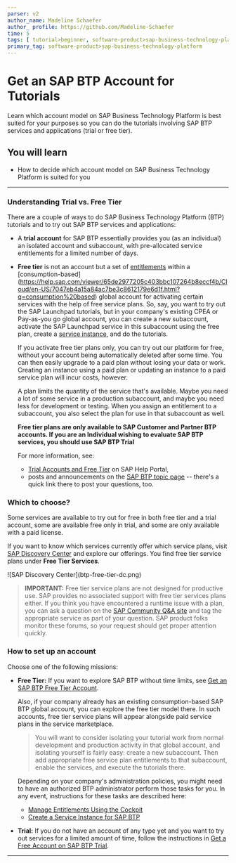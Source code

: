 ```yaml
---
parser: v2
author_name: Madeline Schaefer
author_ profile: https://github.com/Madeline-Schaefer
time: 5
tags: [ tutorial>beginner, software-product>sap-business-technology-platform, tutorial>free-tier]
primary_tag: software-product>sap-business-technology-platform
---
```


# Get an SAP BTP Account for Tutorials
<!-- description --> Learn which account model on SAP Business Technology Platform is best suited for your purposes so you can do the tutorials involving SAP BTP services and applications (trial or free tier).

## You will learn
  - How to decide which account model on SAP Business Technology Platform is suited for you

---

### Understanding Trial vs. Free Tier


There are a couple of ways to do SAP Business Technology Platform (BTP) tutorials and to try out SAP BTP services and applications:

- A **trial account** for SAP BTP essentially provides you (as an individual) an isolated account and subaccount, with pre-allocated service entitlements for a limited number of days.

- **Free tier** is not an account but a set of [entitlements](https://help.sap.com/viewer/65de2977205c403bbc107264b8eccf4b/Cloud/en-US/00aa2c23479d42568b18882b1ca90d79.html) within a [consumption-based] (https://help.sap.com/viewer/65de2977205c403bbc107264b8eccf4b/Cloud/en-US/7047eb4a15a84ac7be3c8612179e6d1f.html?q=consumption%20based) global account for activating certain services with the help of free service plans. So, say, you want to try out the SAP Launchpad tutorials, but in your company's existing  CPEA or Pay-as-you go global account, you can create a new subaccount, activate the SAP Launchpad service in this subaccount using the free plan, create a [service instance](https://help.sap.com/viewer/65de2977205c403bbc107264b8eccf4b/Cloud/en-US/d1d0fc8e78474494a59caad02259ec7e.html), and do the tutorials.

    If you activate free tier plans only, you can try out our platform for free, without your account being automatically deleted after some time. You can then easily upgrade to a paid plan without losing your data or work. Creating an instance using a paid plan or updating an instance to a paid service plan will incur costs, however.

    A plan limits the quantity of the service that's available.  Maybe you need a lot of some service in a production subaccount, and maybe you need less for development or testing.  When you assign an entitlement to a subaccount, you also select the plan for use in that subaccount as well.

    **Free tier plans are only available to SAP Customer and Partner BTP accounts.  If you are an Individual wishing to evaluate SAP BTP services, you should use SAP BTP Trial**

    For more information, see:

    - [Trial Accounts and Free Tier](https://help.sap.com/viewer/65de2977205c403bbc107264b8eccf4b/Cloud/en-US/046f127f2a614438b616ccfc575fdb16.html?q=free%20tier) on SAP Help Portal,
    - posts and announcements on the [SAP BTP topic page](https://community.sap.com/topics/business-technology-platform) -- there's a quick link there to post your questions, too.




### Which to choose?


Some services are available to try out for free in both free tier and a trial account, some are available free only in trial, and some are only available with a paid license.

If you want to know which services currently offer which service plans, visit [SAP Discovery Center](https://discovery-center.cloud.sap/#/serviceCatalog?provider=all&regions=all&category=freetierservices) and explore our offerings. You find free tier service plans under **Free Tier Services**.

 <!-- border -->![SAP Discovery Center](btp-free-tier-dc.png)

>**IMPORTANT:** Free tier service plans are not designed for productive use. SAP provides no associated support with free tier services plans either.  If you think you have encountered a runtime issue with a plan, you can ask a question on the [SAP Community Q&A site](https://answers.sap.com/index.html) and tag the appropriate service as part of your question.  SAP product folks monitor these forums, so your request should get proper attention quickly.


### How to set up an account


Choose one of the following missions:

- **Free Tier:** If you want to explore SAP BTP without time limits, see [Get an SAP BTP Free Tier Account](btp-free-tier-account).

    Also, if your company already has an existing consumption-based SAP BTP global account, you can explore the free tier model there. In such accounts, free tier service plans will appear alongside paid service plans in the service marketplace.

    > You will want to consider isolating your tutorial work from normal development and production activity in that global account, and isolating yourself is fairly easy: create a new subaccount. Then add appropriate free service plan entitlements to that subaccount, enable the services, and execute the tutorials there.

    Depending on your company's administration policies, you might need to have an authorized BTP administrator perform those tasks for you. In any event, instructions for these tasks are described here:

    - [Manage Entitlements Using the Cockpit](btp-cockpit-entitlements)
    - [Create a Service Instance for SAP BTP](btp-cockpit-instances)

- **Trial:** If you do not have an account of any type yet and you want to try out services for a limited amount of time, follow the instructions in [Get a Free Account on SAP BTP Trial](hcp-create-trial-account).






---
